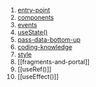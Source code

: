 1. [entry-point](React/theory/data/entry-point.md)
2. [components](components.md)
3. [events](events.md)
4. [useState()](useState().md)
6. [pass-data-bottom-up](pass-data-bottom-up.md)
7.  [coding-knowledge](coding-knowledge.md)
8. [style](style.md)
9. [[fragments-and-portal]]
10. [[useRef()]]
11. [[useEffect()]]